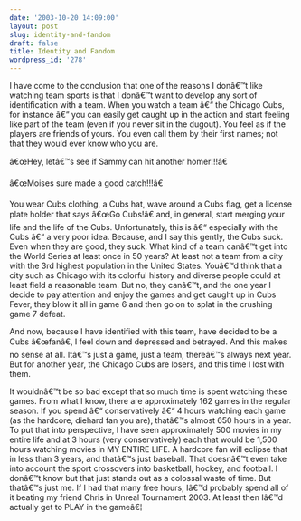 ```yaml
---
date: '2003-10-20 14:09:00'
layout: post
slug: identity-and-fandom
draft: false
title: Identity and Fandom
wordpress_id: '278'
---
```


I have come to the conclusion that one of the reasons I donâ€™t like watching team sports is that I donâ€™t want to develop any sort of identification with a team. When you watch a team â€“ the Chicago Cubs, for instance â€“ you can easily get caught up in the action and start feeling like part of the team (even if you never sit in the dugout). You feel as if the players are friends of yours. You even call them by their first names; not that they would ever know who you are.  

  

â€œHey, letâ€™s see if Sammy can hit another homer!!!â€  

â€œMoises sure made a good catch!!!â€  

  

You wear Cubs clothing, a Cubs hat, wave around a Cubs flag, get a license plate holder that says â€œGo Cubs!â€ and, in general, start merging your life and the life of the Cubs. Unfortunately, this is â€“ especially with the Cubs â€“ a very poor idea. Because, and I say this gently, the Cubs suck. Even when they are good, they suck. What kind of a team canâ€™t get into the World Series at least once in 50 years? At least not a team from a city with the 3rd highest population in the United States. Youâ€™d think that a city such as Chicago with its colorful history and diverse people could at least field a reasonable team. But no, they canâ€™t, and the one year I decide to pay attention and enjoy the games and get caught up in Cubs Fever, they blow it all in game 6 and then go on to splat in the crushing game 7 defeat.  

  

And now, because I have identified with this team, have decided to be a Cubs â€œfanâ€, I feel down and depressed and betrayed. And this makes no sense at all. Itâ€™s just a game, just a team, thereâ€™s always next year. But for another year, the Chicago Cubs are losers, and this time I lost with them.  

  

It wouldnâ€™t be so bad except that so much time is spent watching these games. From what I know, there are approximately 162 games in the regular season. If you spend â€“ conservatively â€“ 4 hours watching each game (as the hardcore, diehard fan you are), thatâ€™s almost 650 hours in a year. To put that into perspective, I have seen approximately 500 movies in my entire life and at 3 hours (very conservatively) each that would be 1,500 hours watching movies in MY ENTIRE LIFE. A hardcore fan will eclipse that in less than 3 years, and thatâ€™s just baseball. That doesnâ€™t even take into account the sport crossovers into basketball, hockey, and football. I donâ€™t know but that just stands out as a colossal waste of time. But thatâ€™s just me. If I had that many free hours, Iâ€™d probably spend all of it beating my friend Chris in Unreal Tournament 2003. At least then Iâ€™d actually get to PLAY in the gameâ€¦

